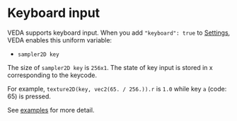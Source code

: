 # Keyboard input

VEDA supports keyboard input.
When you add `"keyboard": true` to [Settings](/settings), VEDA enables this uniform variable:

- `sampler2D key`

The size of `sampler2D key` is `256x1`.
The state of key input is stored in x corresponding to the keycode.

For example, `texture2D(key, vec2(65. / 256.)).r` is `1.0` while key `a` (code: 65) is pressed.

See [examples](https://github.com/fand/veda/blob/master/examples/key.frag) for more detail.
